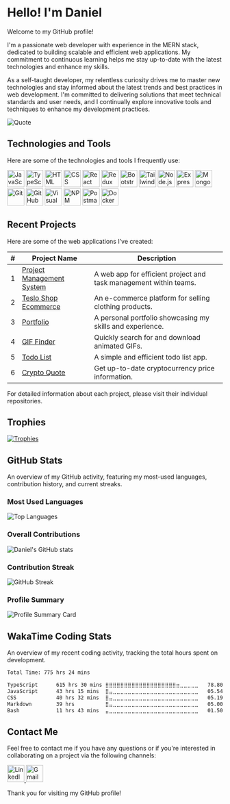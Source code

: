 # Hello! I'm Daniel

Welcome to my GitHub profile!

I'm a passionate web developer with experience in the MERN stack, dedicated to building scalable and efficient web applications. My commitment to continuous learning helps me stay up-to-date with the latest technologies and enhance my skills.

As a self-taught developer, my relentless curiosity drives me to master new technologies and stay informed about the latest trends and best practices in web development. I'm committed to delivering solutions that meet technical standards and user needs, and I continually explore innovative tools and techniques to enhance my development practices.

![Quote](https://github-readme-quotes-bay.vercel.app/quote?theme=dark)

## Technologies and Tools

Here are some of the technologies and tools I frequently use:

<p>
  <a href="#"><img src="https://skillicons.dev/icons?i=js" width="40" height="40" alt="JavaScript" /></a>
  <a href="#"><img src="https://skillicons.dev/icons?i=ts" width="40" height="40" alt="TypeScript" /></a>
  <a href="#"><img src="https://skillicons.dev/icons?i=html" width="40" height="40" alt="HTML" /></a>
  <a href="#"><img src="https://skillicons.dev/icons?i=css" width="40" height="40" alt="CSS" /></a>
  <a href="#"><img src="https://skillicons.dev/icons?i=react" width="40" height="40" alt="React" /></a>
  <a href="#"><img src="https://skillicons.dev/icons?i=redux" width="40" height="40" alt="Redux" /></a>
  <a href="#"><img src="https://skillicons.dev/icons?i=bootstrap" width="40" height="40" alt="Bootstrap" /></a>
  <a href="#"><img src="https://skillicons.dev/icons?i=tailwind" width="40" height="40" alt="Tailwind CSS" /></a>
  <a href="#"><img src="https://skillicons.dev/icons?i=nodejs" width="40" height="40" alt="Node.js" /></a>
  <a href="#"><img src="https://skillicons.dev/icons?i=express" width="40" height="40" alt="Express" /></a>
  <a href="#"><img src="https://skillicons.dev/icons?i=mongodb" width="40" height="40" alt="MongoDB" /></a>
  <a href="#"><img src="https://skillicons.dev/icons?i=git" width="40" height="40" alt="Git" /></a>
  <a href="#"><img src="https://skillicons.dev/icons?i=github" width="40" height="40" alt="GitHub" /></a>
  <a href="#"><img src="https://skillicons.dev/icons?i=vscode" width="40" height="40" alt="Visual Studio Code" /></a>
  <a href="#"><img src="https://skillicons.dev/icons?i=npm" width="40" height="40" alt="NPM" /></a>
  <a href="#"><img src="https://skillicons.dev/icons?i=postman" width="40" height="40" alt="Postman" /></a>
  <a href="#"><img src="https://skillicons.dev/icons?i=docker" width="40" height="40" alt="Docker" /></a>
</p>

## Recent Projects

Here are some of the web applications I’ve created:

| #  | Project Name                                                   | Description                                                       |
|----|----------------------------------------------------------------|-------------------------------------------------------------------|
| 1  | [Project Management System](https://www.daemsolutions.com)     | A web app for efficient project and task management within teams. |
| 2  | [Teslo Shop Ecommerce](https://next-teslo-shop-xi.vercel.app/) | An e-commerce platform for selling clothing products.             |
| 3  | [Portfolio](https://daniel-pompa.vercel.app/)                  | A personal portfolio showcasing my skills and experience.         |
| 4  | [GIF Finder](https://gif-finder-react.vercel.app/)             | Quickly search for and download animated GIFs.                    |
| 5  | [Todo List](https://next-to-do-list-seven.vercel.app/)         | A simple and efficient todo list app.                             |
| 6  | [Crypto Quote](https://crypto-quote-react.vercel.app/)         | Get up-to-date cryptocurrency price information.                  |

For detailed information about each project, please visit their individual repositories.

## Trophies

[![Trophies](https://github-profile-trophy.vercel.app/?username=daniel-pompa&theme=onedark&title=Commits,Repositories,Stars,Issues,Followers,Experience,PullRequest,Reviews)](https://github.com/daniel-pompa/daniel-pompa)

## GitHub Stats

An overview of my GitHub activity, featuring my most-used languages, contribution history, and current streaks.

### Most Used Languages

![Top Languages](https://github-readme-stats.vercel.app/api/top-langs/?username=daniel-pompa&layout=compact&theme=react)

### Overall Contributions

![Daniel's GitHub stats](https://github-readme-stats.vercel.app/api?username=daniel-pompa&show_icons=true&theme=react)

### Contribution Streak

![GitHub Streak](https://github-readme-streak-stats.herokuapp.com/?user=daniel-pompa&theme=react)

### Profile Summary

![Profile Summary Card](https://github-profile-summary-cards.vercel.app/api/cards/profile-details?username=daniel-pompa&theme=react)

## WakaTime Coding Stats

An overview of my recent coding activity, tracking the total hours spent on development.

<!--START_SECTION:waka-->

```txt
Total Time: 775 hrs 24 mins

TypeScript      615 hrs 30 mins ⣿⣿⣿⣿⣿⣿⣿⣿⣿⣿⣿⣿⣿⣿⣿⣿⣿⣿⣿⣶⣀⣀⣀⣀⣀   78.80 %
JavaScript      43 hrs 15 mins  ⣿⣤⣀⣀⣀⣀⣀⣀⣀⣀⣀⣀⣀⣀⣀⣀⣀⣀⣀⣀⣀⣀⣀⣀⣀   05.54 %
CSS             40 hrs 32 mins  ⣿⣤⣀⣀⣀⣀⣀⣀⣀⣀⣀⣀⣀⣀⣀⣀⣀⣀⣀⣀⣀⣀⣀⣀⣀   05.19 %
Markdown        39 hrs          ⣿⣤⣀⣀⣀⣀⣀⣀⣀⣀⣀⣀⣀⣀⣀⣀⣀⣀⣀⣀⣀⣀⣀⣀⣀   05.00 %
Bash            11 hrs 43 mins  ⣤⣀⣀⣀⣀⣀⣀⣀⣀⣀⣀⣀⣀⣀⣀⣀⣀⣀⣀⣀⣀⣀⣀⣀⣀   01.50 %
```

<!--END_SECTION:waka-->

## Contact Me

Feel free to contact me if you have any questions or if you're interested in collaborating on a project via the following channels:

<p>
  <a href="https://www.linkedin.com/in/daniel-pompa" target="_blank" rel="noopener noreferrer">
    <img src="https://skillicons.dev/icons?i=linkedin" width="40" height="40" alt="LinkedIn" />
  </a>
  <a href="mailto:daniel.40.pompa@gmail.com" target="_blank" rel="noopener noreferrer">
    <img src="https://skillicons.dev/icons?i=gmail" width="40" height="40" alt="Gmail" />
  </a>
</p>

Thank you for visiting my GitHub profile!
